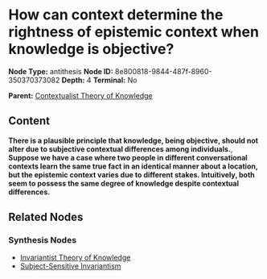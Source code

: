 # How can context determine the rightness of epistemic context when knowledge is objective?

**Node Type:** antithesis
**Node ID:** 8e800818-9844-487f-8960-350370373082
**Depth:** 4
**Terminal:** No

**Parent:** [Contextualist Theory of Knowledge](contextualist-theory-of-knowledge-synthesis-6f537de3-036a-4294-b009-149836120d65.md)

## Content

**There is a plausible principle that knowledge, being objective, should not alter due to subjective contextual differences among individuals.**, **Suppose we have a case where two people in different conversational contexts learn the same true fact in an identical manner about a location, but the epistemic context varies due to different stakes. Intuitively, both seem to possess the same degree of knowledge despite contextual differences.**

## Related Nodes

### Synthesis Nodes

- [Invariantist Theory of Knowledge](invariantist-theory-of-knowledge-synthesis-05aa8178-a185-497f-bedc-6dfce7eb96a0.md)
- [Subject-Sensitive Invariantism](subject-sensitive-invariantism-synthesis-ce3dde7e-4d39-4af6-aacc-273bb41fef74.md)
